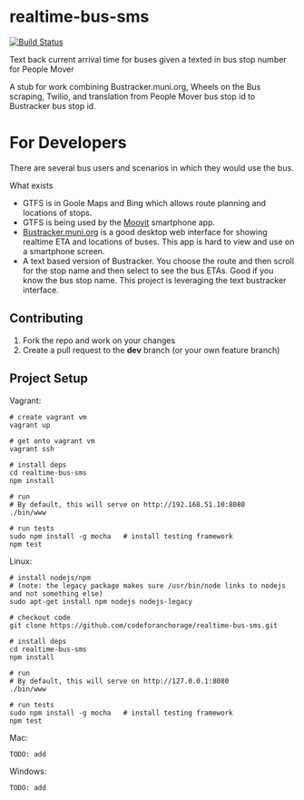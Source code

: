 realtime-bus-sms
================

[![Build Status](https://travis-ci.org/codeforanchorage/realtime-bus-sms.svg?branch=master)](https://travis-ci.org/codeforanchorage/realtime-bus-sms) 


Text back current arrival time for buses given a texted in bus stop number for People Mover

A stub for work combining Bustracker.muni.org, Wheels on the Bus scraping, Twilio, and translation from People Mover bus stop id to Bustracker bus stop id.


For Developers
===================
There are several bus users and scenarios in which they would use the bus.

What exists
- GTFS is in Goole Maps and Bing which allows route planning and locations of stops.
- GTFS is being used by the [Moovit](http://www.moovitapp.com/) smartphone app.
- [Bustracker.muni.org](http://bustracker.muni.org) is a good desktop web interface for showing realtime ETA and locations of buses. This app is hard to view and use on a smartphone screen.
- A text based version of Bustracker. You choose the route and then scroll for the stop name and then select to see the bus ETAs. Good if you know the bus stop name. This project is leveraging the text bustracker interface.

Contributing
------------

1. Fork the repo and work on your changes
1. Create a pull request to the **dev** branch (or your own feature branch)

Project Setup
--------------
Vagrant:

    # create vagrant vm
    vagrant up

    # get onto vagrant vm
    vagrant ssh

    # install deps
    cd realtime-bus-sms
    npm install

    # run 
    # By default, this will serve on http://192.168.51.10:8080
    ./bin/www

    # run tests
    sudo npm install -g mocha   # install testing framework
    npm test


Linux:

    # install nodejs/npm
    # (note: the legacy package makes sure /usr/bin/node links to nodejs and not something else)
    sudo apt-get install npm nodejs nodejs-legacy

    # checkout code
    git clone https://github.com/codeforanchorage/realtime-bus-sms.git

    # install deps
    cd realtime-bus-sms
    npm install

    # run 
    # By default, this will serve on http://127.0.0.1:8080
    ./bin/www

    # run tests
    sudo npm install -g mocha   # install testing framework
    npm test

Mac:

    TODO: add

Windows:

    TODO: add


